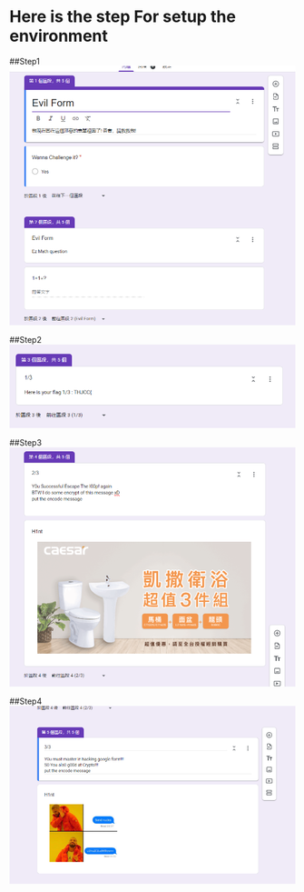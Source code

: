 # Here is the step For setup the environment

##Step1
![step1](image4.png)

##Step2
![step2](image3.png)

##Step3
![step3](image2.png)

##Step4
![step4](image.png)
